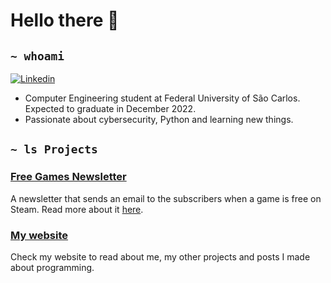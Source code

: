 # Hello there 👋

## `~ whoami`

[![Linkedin](https://img.shields.io/badge/LinkedIn-0077B5?style=for-the-badge&logo=linkedin&logoColor=white&link=https://www.linkedin.com/in/vcoracolombo)](https://www.linkedin.com/in/vcoracolombo)

- Computer Engineering student at Federal University of São Carlos. Expected to graduate in December 2022.
- Passionate about cybersecurity, Python and learning new things.

## `~ ls Projects`

### [Free Games Newsletter](https://www.freegamesnewsletter.com/)

A newsletter that sends an email to the subscribers when a game is free on Steam. Read more about it [here](https://vccolombo.github.io/projects/freegamesnewsletter/).

### [My website](https://vccolombo.github.io)

Check my website to read about me, my other projects and posts I made about programming.
